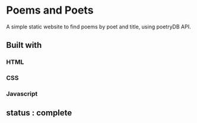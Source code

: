 # Poems and Poets 
A simple static website to find poems by poet and title, using poetryDB API. 

## Built with
### HTML
### CSS
### Javascript

## status : complete

